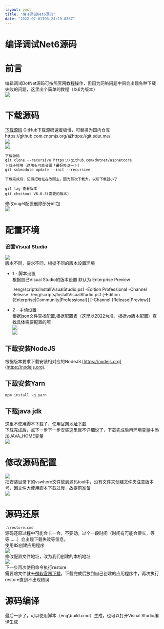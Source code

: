 ```yaml
---
layout: post
title: "编译调试Net6源码"
date: "2022-07-01T06:24:19.836Z"
---
```

编译调试Net6源码
==========

前言
==

编辑调试DotNet源码可按照官网教程操作，但因为网络问题中间会出现各种下载失败的问题，这里出个简单的教程（以6为版本）  
![](https://img2022.cnblogs.com/blog/1446132/202207/1446132-20220701091050121-1966073227.png)

下载源码
====

[下载源码](https://github.com/dotnet/aspnetcore) GitHub下载源码速度极慢，可替换为国内仓库https://github.com.cnpmjs.org/或https://git.sdut.me/  
![](https://img2022.cnblogs.com/blog/1446132/202207/1446132-20220701091404061-705804543.png)  
![](https://img2022.cnblogs.com/blog/1446132/202207/1446132-20220701093125736-1787781842.png)

    下载源码
    git clone --recursive https://github.com/dotnet/aspnetcore
    下载子模块（这块有可能会很卡最好修改一下）
    git submodule update --init --recursive
    
    下载完成后，记得把地址在改回去，因为首次下载大，以后下载就小了
    
    git tag 查看版本
    git checkout V6.0.3(需要的版本)
    

修改nuget配置删除部分int包  
![](https://img2022.cnblogs.com/blog/1446132/202207/1446132-20220701103321405-2034916656.png)

配置环境
====

### 设置Visual Studio

![](https://img2022.cnblogs.com/blog/1446132/202207/1446132-20220701094109293-1313638372.png)  
版本不同，要求不同，根据不同的版本设置环境

*   1 - 脚本设置  
    根据自己Visual Studio的版本设置 默认为 Enterprise Preview

      ./eng/scripts/InstallVisualStudio.ps1 -Edition Professional -Channel Release
      ./eng/scripts/InstallVisualStudio.ps1 [-Edition {Enterprise|Community|Professional}] [-Channel {Release|Preview}]
    

*   2 - 手动设置  
    根据json文件查找配置,根据[配置表](https://docs.microsoft.com/zh-cn/visualstudio/install/workload-component-id-vs-build-tools?view=vs-2022)（这里以2022为准，根据vs版本配置）查找具体需要配置的项  
    ![](https://img2022.cnblogs.com/blog/1446132/202207/1446132-20220701094649470-2138606450.png)  
    ![](https://img2022.cnblogs.com/blog/1446132/202207/1446132-20220701095022753-1308453789.png)

下载安装NodeJS
----------

根据版本要求下载安装相对应的NodeJS [https://nodejs.org](https://nodejs.org).

下载安装Yarn
--------

`npm install -g yarn`

下载java jdk
----------

这里不使用脚本下载了，使用[官网地址下载](https://www.oracle.com/technetwork/java/javase/downloads/index.html)  
下载完成后，点下一步下一步安装这里就不详细说了，下载完成后再环境变量中添加JAVA\_HOME变量  
![](https://img2022.cnblogs.com/blog/1446132/202207/1446132-20220701100037753-1969849667.png)

修改源码配置
======

![](https://img2022.cnblogs.com/blog/1446132/202207/1446132-20220701100739159-162509078.png)  
把安装目录下的vswhere文件放到源码tool中，没有文件夹创建文件夹注意版本号，因文件大使用脚本下载过慢，故提前准备  
![](https://img2022.cnblogs.com/blog/1446132/202207/1446132-20220701100844093-313030318.png)

源码还原
====

`.\restore.cmd`  
源码还原过程中可能会卡一会，不要动，过个一段时间（时间有可能会很长，等等……）会出现下载失败等信息。  
使用IIS创建应用程序  
![](https://img2022.cnblogs.com/blog/1446132/202207/1446132-20220701101355487-859900907.png)  
修改配置文件地址，改为我们创建的本机地址  
![](https://img2022.cnblogs.com/blog/1446132/202207/1446132-20220701101521287-477425315.png)  
下一步再次使用命令执行restore  
需要啥文件就去[微软官网下载](https://dotnet.microsoft.com/en-us/download)，下载完成后放到自己创建的应用程序中，再次执行restore直到不出现错误

源码编译
====

最后一步了，可以使用脚本（eng\\build.cmd）生成，也可以打开Visual Studio编译生成
